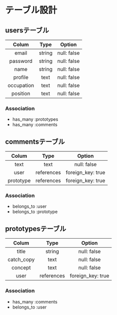# テーブル設計

## usersテーブル

| Colum      | Type   | Option      |
|:----------:|:------:|:-----------:|
| email      | string | null: false |
| password   | string | null: false |
| name       | string | null: false |
| profile    | text   | null: false |
| occupation | text   | null: false |
| position   | text   | null: false |

### Association

- has_many :prototypes
- has_many :comments

## commentsテーブル

| Colum     | Type       | Option            |
|:---------:|:----------:|:-----------------:|
| text      | text       | null: false       |
| user      | references | foreign_key: true |
| prototype | references | foreign_key: true |

### Association

- belongs_to :user
- belongs_to :prototype

## prototypesテーブル


| Colum      | Type       | Option            |
|:----------:|:----------:|:-----------------:|
| title      | string     | null: false       |
| catch_copy | text       | null: false       |
| concept    | text       | null: false       |
| user       | references | foreign_key: true |

### Association

- has_many :comments
- belongs_to :user
  